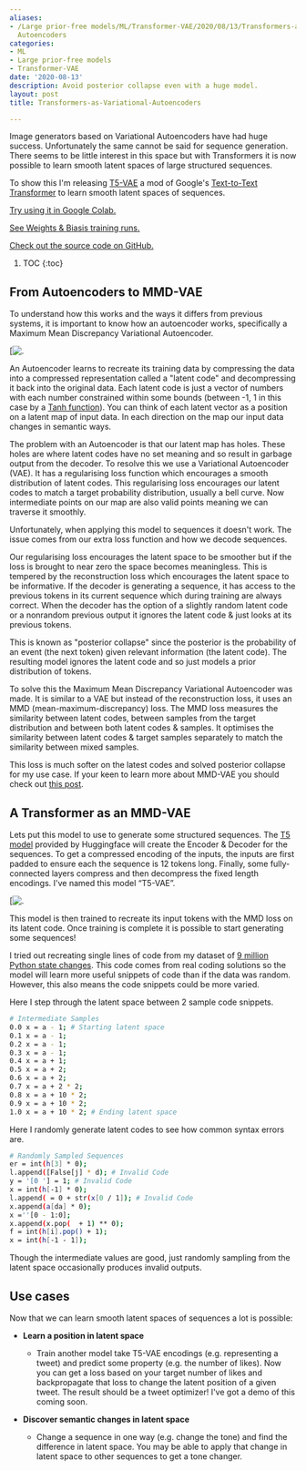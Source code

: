 ```yaml
---
aliases:
- /Large prior-free models/ML/Transformer-VAE/2020/08/13/Transformers-as-Variational-Autoencoders
  Autoencoders
categories:
- ML
- Large prior-free models
- Transformer-VAE
date: '2020-08-13'
description: Avoid posterior collapse even with a huge model.
layout: post
title: Transformers-as-Variational-Autoencoders

---
```


Image generators based on Variational Autoencoders have had huge success.
Unfortunately the same cannot be said for sequence generation.
There seems to be little interest in this space but with Transformers it is now possible to learn smooth latent spaces of large structured sequences.

To show this I'm releasing [T5-VAE](https://github.com/Fraser-Greenlee/T5-VAE) a mod of Google's [Text-to-Text Transformer](https://ai.googleblog.com/2020/02/exploring-transfer-learning-with-t5.html) to learn smooth latent spaces of sequences.

[Try using it in Google Colab.](https://colab.research.google.com/drive/126LRvBzTt4c5jqwn2PMq6NQ1sqiVsI_2?usp=sharing)

[See Weights & Biasis training runs.](https://app.wandb.ai/fraser/T5-VAE?workspace=user-fraser)

[Check out the source code on GitHub.](https://github.com/Fraser-Greenlee/T5-VAE)

1. TOC
{:toc}

## From Autoencoders to MMD-VAE

To understand how this works and the ways it differs from previous systems, it is important to know how an autoencoder works, specifically a Maximum Mean Discrepancy Variational Autoencoder.

[![.](prog_synth/autoencoder.png)

An Autoencoder learns to recreate its training data by compressing the data into a compressed representation called a "latent code" and decompressing it back into the original data.
Each latent code is just a vector of numbers with each number constrained within some bounds (between -1, 1 in this case by a [Tanh function](https://pytorch.org/docs/stable/generated/torch.nn.Tanh.html#torch.nn.Tanh)).
You can think of each latent vector as a position on a latent map of input data.
In each direction on the map our input data changes in semantic ways.

The problem with an Autoencoder is that our latent map has holes.
These holes are where latent codes have no set meaning and so result in garbage output from the decoder.
To resolve this we use a Variational Autoencoder (VAE).
It has a regularising loss function which encourages a smooth distribution of latent codes.
This regularising loss encourages our latent codes to match a target probability distribution, usually a bell curve.
Now intermediate points on our map are also valid points meaning we can traverse it smoothly.

Unfortunately, when applying this model to sequences it doesn't work.
The issue comes from our extra loss function and how we decode sequences.

Our regularising loss encourages the latent space to be smoother but if the loss is brought to near zero the space becomes meaningless.
This is tempered by the reconstruction loss which encourages the latent space to be informative.
If the decoder is generating a sequence, it has access to the previous tokens in its current sequence which during training are always correct.
When the decoder has the option of a slightly random latent code or a nonrandom previous output it ignores the latent code & just looks at its previous tokens.

This is known as "posterior collapse" since the posterior is the probability of an event (the next token) given relevant information (the latent code).
The resulting model ignores the latent code and so just models a prior distribution of tokens.

To solve this the Maximum Mean Discrepancy Variational Autoencoder was made.
It is similar to a VAE but instead of the reconstruction loss, it uses an MMD (mean-maximum-discrepancy) loss.
The MMD loss measures the similarity between latent codes, between samples from the target distribution and between both latent codes & samples.
It optimises the similarity between latent codes & target samples separately to match the similarity between mixed samples.

This loss is much softer on the latest codes and solved posterior collapse for my use case.
If your keen to learn more about MMD-VAE you should check out [this post](https://ermongroup.github.io/blog/a-tutorial-on-mmd-variational-autoencoders/).

## A Transformer as an MMD-VAE

Lets put this model to use to generate some structured sequences.
The [T5 model](https://huggingface.co/transformers/model_doc/t5.html) provided by Huggingface will create the Encoder & Decoder for the sequences. To get a compressed encoding of the inputs, the inputs are first padded to ensure each the sequence is 12 tokens long. Finally, some fully-connected layers compress and then decompress the fixed length encodings. I've named this model “T5-VAE”.

[![.](prog_synth/t5-vae.png)

This model is then trained to recreate its input tokens with the MMD loss on its latent code. Once training is complete it is possible to start generating some sequences!

I tried out recreating single lines of code from my dataset of [9 million Python state changes](https://www.kaggle.com/frasergreenlee/python-state-changes).
This code comes from real coding solutions so the model will learn more useful snippets of code than if the data was random.
However, this also means the code snippets could be more varied.

Here I step through the latent space between 2 sample code snippets.

```bash
# Intermediate Samples
0.0 x = a - 1; # Starting latent space
0.1 x = a - 1;
0.2 x = a - 1;
0.3 x = a - 1;
0.4 x = a + 1;
0.5 x = a + 2;
0.6 x = a + 2;
0.7 x = a + 2 * 2;
0.8 x = a + 10 * 2;
0.9 x = a + 10 * 2;
1.0 x = a + 10 * 2; # Ending latent space
```

Here I randomly generate latent codes to see how common syntax errors are.

```bash
# Randomly Sampled Sequences
er = int(h[3] * 0);
l.append([False[j] * d); # Invalid Code
y = '[0 '] = 1; # Invalid Code
x = int(h[-1] * 0);
l.append( = 0 + str(x[0 / 1]); # Invalid Code
x.append(a[da] * 0);
x =''[0 - 1:0];
x.append(x.pop(  + 1) ** 0);
f = int(h[i].pop() + 1);
x = int(h[-1 - 1]);
```

Though the intermediate values are good, just randomly sampling from the latent space occasionally produces invalid outputs.

## Use cases

Now that we can learn smooth latent spaces of sequences a lot is possible:

* **Learn a position in latent space**

  * Train another model take T5-VAE encodings (e.g. representing a tweet) and predict some property (e.g. the number of likes).
Now you can get a loss based on your target number of likes and backpropagate that loss to change the latent position of a given tweet.
The result should be a tweet optimizer! I've got a demo of this coming soon.

* **Discover semantic changes in latent space**

  * Change a sequence in one way (e.g. change the tone) and find the difference in latent space.
You may be able to apply that change in latent space to other sequences to get a tone changer.
